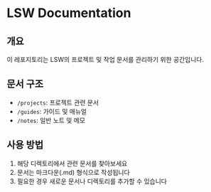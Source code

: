 # LSW Documentation

## 개요
이 레포지토리는 LSW의 프로젝트 및 작업 문서를 관리하기 위한 공간입니다.

## 문서 구조
- `/projects`: 프로젝트 관련 문서
- `/guides`: 가이드 및 매뉴얼
- `/notes`: 일반 노트 및 메모

## 사용 방법
1. 해당 디렉토리에서 관련 문서를 찾아보세요
2. 문서는 마크다운(.md) 형식으로 작성됩니다
3. 필요한 경우 새로운 문서나 디렉토리를 추가할 수 있습니다